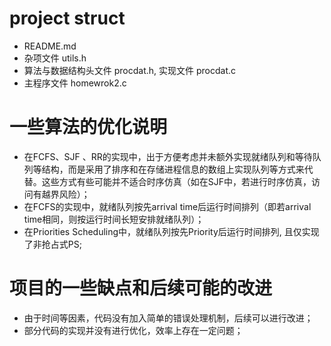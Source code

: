 # project struct
- README.md
- 杂项文件 utils.h
- 算法与数据结构头文件 procdat.h, 实现文件 procdat.c
- 主程序文件 homewrok2.c

# 一些算法的优化说明
- 在FCFS、SJF 、RR的实现中，出于方便考虑并未额外实现就绪队列和等待队列等结构，而是采用了排序和在存储进程信息的数组上实现队列等方式来代替。这些方式有些可能并不适合时序仿真（如在SJF中，若进行时序仿真，访问有越界风险）；
- 在FCFS的实现中，就绪队列按先arrival time后运行时间排列（即若arrival time相同，则按运行时间长短安排就绪队列）；
- 在Priorities Scheduling中，就绪队列按先Priority后运行时间排列, 且仅实现了非抢占式PS;

# 项目的一些缺点和后续可能的改进
- 由于时间等因素，代码没有加入简单的错误处理机制，后续可以进行改进；
- 部分代码的实现并没有进行优化，效率上存在一定问题；